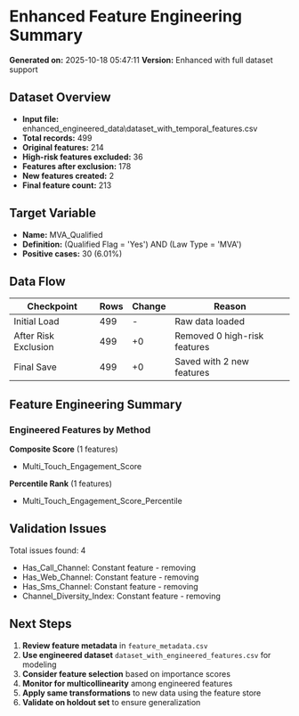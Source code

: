 # Enhanced Feature Engineering Summary

**Generated on:** 2025-10-18 05:47:11
**Version:** Enhanced with full dataset support

## Dataset Overview

- **Input file:** enhanced_engineered_data\dataset_with_temporal_features.csv
- **Total records:** 499
- **Original features:** 214
- **High-risk features excluded:** 36
- **Features after exclusion:** 178
- **New features created:** 2
- **Final feature count:** 213

## Target Variable

- **Name:** MVA_Qualified
- **Definition:** (Qualified Flag = 'Yes') AND (Law Type = 'MVA')
- **Positive cases:** 30 (6.01%)

## Data Flow

| Checkpoint | Rows | Change | Reason |
|------------|------|--------|--------|
| Initial Load | 499 | - | Raw data loaded |
| After Risk Exclusion | 499 | +0 | Removed 0 high-risk features |
| Final Save | 499 | +0 | Saved with 2 new features |

## Feature Engineering Summary

### Engineered Features by Method

**Composite Score** (1 features)
- Multi_Touch_Engagement_Score

**Percentile Rank** (1 features)
- Multi_Touch_Engagement_Score_Percentile

## Validation Issues

Total issues found: 4

- Has_Call_Channel: Constant feature - removing
- Has_Web_Channel: Constant feature - removing
- Has_Sms_Channel: Constant feature - removing
- Channel_Diversity_Index: Constant feature - removing

## Next Steps

1. **Review feature metadata** in `feature_metadata.csv`
2. **Use engineered dataset** `dataset_with_engineered_features.csv` for modeling
3. **Consider feature selection** based on importance scores
4. **Monitor for multicollinearity** among engineered features
5. **Apply same transformations** to new data using the feature store
6. **Validate on holdout set** to ensure generalization
